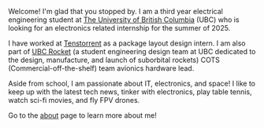 Welcome! I'm glad that you stopped by. I am a third year electrical engineering student at [The University of British Columbia][1] (UBC) who is looking for an electronics related internship for the summer of 2025.

I have worked at [Tenstorrent][2] as a package layout design intern. I am also part of [UBC Rocket][3] (a student engineering design team at UBC dedicated to the design, manufacture, and launch of suborbital rockets) COTS (Commercial-off-the-shelf) team avionics hardware lead. 

Aside from school, I am passionate about IT, electronics, and space! I like to keep up with the latest tech news, tinker with electronics, play table tennis, watch sci-fi movies, and fly FPV drones.

Go to the [about][4] page to learn more about me!

[1]: https://www.ubc.ca/
[2]: https://tenstorrent.com/
[3]: https://www.ubcrocket.com/
[4]: /about